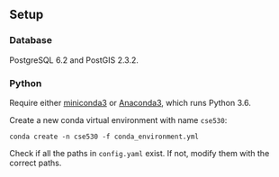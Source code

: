 ## Setup


### Database

PostgreSQL 6.2 and PostGIS 2.3.2.


### Python

Require either [miniconda3] or [Anaconda3], which runs Python 3.6.

Create a new conda virtual environment with name `cse530`:

    conda create -n cse530 -f conda_environment.yml

Check if all the paths in `config.yaml` exist. If not, modify them with the correct paths.

[miniconda3]: https://conda.io/miniconda.html
[Anaconda3]: https://www.continuum.io/downloads
